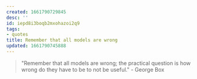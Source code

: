 ```yaml
---
created: 1661790729845
desc: ''
id: iepd8i3boqb2mxohazoi2q9
tags:
- quotes
title: Remember that all models are wrong
updated: 1661790745888
---
```

   
> "Remember that all models are wrong; the practical question is how wrong do they have to be to not be useful." - George Box